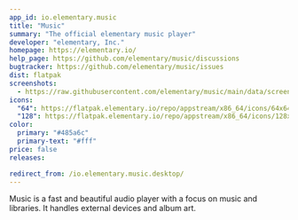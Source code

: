 ```yaml
---
app_id: io.elementary.music
title: "Music"
summary: "The official elementary music player"
developer: "elementary, Inc."
homepage: https://elementary.io/
help_page: https://github.com/elementary/music/discussions
bugtracker: https://github.com/elementary/music/issues
dist: flatpak
screenshots:
  - https://raw.githubusercontent.com/elementary/music/main/data/screenshot.png
icons:
  "64": https://flatpak.elementary.io/repo/appstream/x86_64/icons/64x64/io.elementary.music.png
  "128": https://flatpak.elementary.io/repo/appstream/x86_64/icons/128x128/io.elementary.music.png
color:
  primary: "#485a6c"
  primary-text: "#fff"
price: false
releases:

redirect_from: /io.elementary.music.desktop/
---
```


<p>Music is a fast and beautiful audio player with a focus on music and libraries. It handles external devices and album art.</p>